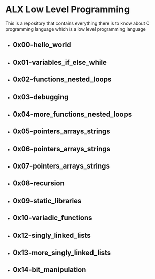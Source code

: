 # ALX Low Level Programming
This is a repository that contains everything there is to know about C programming language which is a low level programming language

- ## 0x00-hello_world
- ## 0x01-variables_if_else_while
- ## 0x02-functions_nested_loops
- ## 0x03-debugging
- ## 0x04-more_functions_nested_loops
- ## 0x05-pointers_arrays_strings
- ## 0x06-pointers_arrays_strings
- ## 0x07-pointers_arrays_strings
- ## 0x08-recursion
- ## 0x09-static_libraries
- ## 0x10-variadic_functions
- ## 0x12-singly_linked_lists
- ## 0x13-more_singly_linked_lists
- ## 0x14-bit_manipulation
